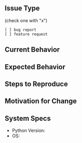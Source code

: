 ## Issue Type 

(check one with "x")

```
[ ] bug report
[ ] feature request
```


## Current Behavior


## Expected Behavior


## Steps to Reproduce


## Motivation for Change


## System Specs

- Python Version:
- OS: 

<!--
Adapted from https://raw.githubusercontent.com/mgechev/angular-seed/master/.github/ISSUE_TEMPLATE.md
-->
